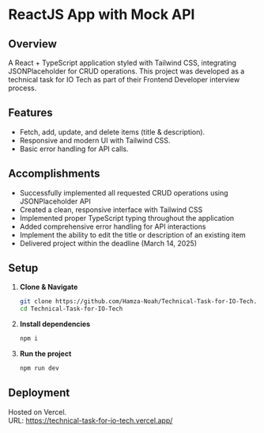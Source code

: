 # ReactJS App with Mock API  
## Overview  
A React + TypeScript application styled with Tailwind CSS, integrating JSONPlaceholder for CRUD operations. This project was developed as a technical task for IO Tech as part of their Frontend Developer interview process.

## Features  
- Fetch, add, update, and delete items (title & description).  
- Responsive and modern UI with Tailwind CSS.  
- Basic error handling for API calls.

## Accomplishments
- Successfully implemented all requested CRUD operations using JSONPlaceholder API
- Created a clean, responsive interface with Tailwind CSS
- Implemented proper TypeScript typing throughout the application
- Added comprehensive error handling for API interactions
- Implement the ability to edit the title or description of an existing item
- Delivered project within the deadline (March 14, 2025)

## Setup  
1. **Clone & Navigate**  
   ```sh
   git clone https://github.com/Hamza-Noah/Technical-Task-for-IO-Tech.git  
   cd Technical-Task-for-IO-Tech  
   ```

2. **Install dependencies** 
   ```sh 
   npm i 
   ```

3. **Run the project**
   ```sh
   npm run dev
   ```

## Deployment
Hosted on Vercel.  
URL: https://technical-task-for-io-tech.vercel.app/
